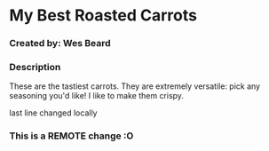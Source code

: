 # My Best Roasted Carrots
### Created by: Wes Beard

### Description
These are the tastiest carrots. They are extremely versatile: pick any seasoning you'd like!
I like to make them crispy. 

last line changed locally
### This is a REMOTE change :O